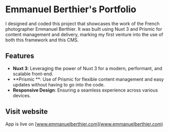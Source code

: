 # Emmanuel Berthier's Portfolio

I designed and coded this project that showcases the work of the French photographer Emmanuel Berthier.
It was built using Nuxt 3 and Prismic for content management and delivery, marking my first venture into the use of both this framework and this CMS.

## Features

- **Nuxt 3**: Leveraging the power of Nuxt 3 for a modern, performant, and scalable front-end.
- **Prismic **: Use of Prismic for flexible content management and easy updates without having to go into the code.
- **Responsive Design**: Ensuring a seamless experience across various devices.

## Visit website

App is live on [www.emmanuelberthier.com](www.emmanuelberthier.com) 
